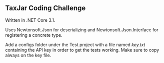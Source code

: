 ## TaxJar Coding Challenge

Written in .NET Core 3.1.

Uses Newtonsoft.Json for deserializing and Newtonsoft.Json.Interface for registering a concrete type.

Add a configs folder under the Test project with a file named *key.txt* containing the API key in order to get the tests working. Make sure to copy always on the key file.
